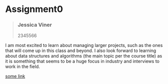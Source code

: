 # Assignment0

>### Jessica Viner
>
>2345566

 I am most excited to learn about managing larger projects, such as the ones that will come up in this class and beyond. I also look forward to learning about data structures and algorithms (the main topic per the course title) as it is something that seems to be a huge focus in industry and interviews to work in the field.
 
 [some link](https://google.com "Google")
